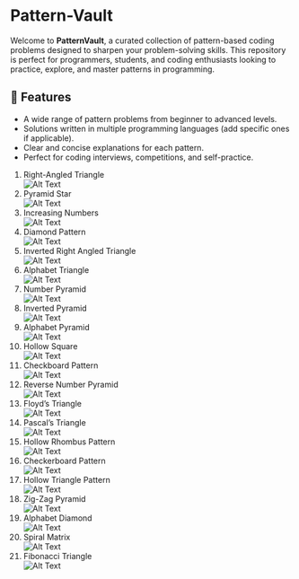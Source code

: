 # Pattern-Vault

Welcome to **PatternVault**, a curated collection of pattern-based coding problems designed to sharpen your problem-solving skills. This repository is perfect for programmers, students, and coding enthusiasts looking to practice, explore, and master patterns in programming.  

## 🌟 Features  
- A wide range of pattern problems from beginner to advanced levels.  
- Solutions written in multiple programming languages (add specific ones if applicable).  
- Clear and concise explanations for each pattern.  
- Perfect for coding interviews, competitions, and self-practice.  <br>
1. Right-Angled Triangle<br>
   ![Alt Text](Images/Right_angled.png) <br>
2. Pyramid Star<br>
   ![Alt Text](Images/pyramid.png) <br>
3. Increasing Numbers <br>
   ![Alt Text](Images/increasing_num.png) <br>
4. Diamond Pattern <br>
   ![Alt Text](Images/diamond.png) <br>
5. Inverted Right Angled Triangle <br>
   ![Alt Text](Images/inverted_right.png) <br>
6. Alphabet Triangle <br>
   ![Alt Text](Images/alphabet.png) <br>
7. Number Pyramid <br>
   ![Alt Text](Images/number_pyramid.png) <br>
8. Inverted Pyramid <br>
   ![Alt Text](Images/inverted_pyramid.png)
9. Alphabet Pyramid <br>
   ![Alt Text](Images/alphabet_pyramid.png)
10. Hollow Square <br>
   ![Alt Text](Images/hollow_square.png)
11. Checkboard Pattern <br>
   ![Alt Text](Images/checkboard_pattern.png)
11. Reverse Number Pyramid <br>
    ![Alt Text](Images/reverse_number_pyramid.png)
12. Floyd’s Triangle <br>
    ![Alt Text](Images/floyd's_triangle.png)
13. Pascal’s Triangle <br>
   ![Alt Text](Images/pascal's_triangle.png)
14. Hollow Rhombus Pattern <br>
   ![Alt Text](Images/hollow_rhombus.png)
15. Checkerboard Pattern <br>
    ![Alt Text](Images/checkboard.png)
16. Hollow Triangle Pattern <br>
     ![Alt Text](Images/hollow_triangle.png)
17. Zig-Zag Pyramid <br>
   ![Alt Text](Images/zig_zag_pyramid.png)
18. Alphabet Diamond <br>
   ![Alt Text](Images/alphabet_diamond.png)
19. Spiral Matrix <br>
   ![Alt Text](Images/spiral_matrix.png) <br>
20. Fibonacci Triangle <br>
   ![Alt Text](Images/fibonacci_triangle.png) 
      
   

   
